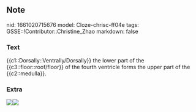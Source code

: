 ## Note
nid: 1661020715676
model: Cloze-chrisc-ff04e
tags: GSSE::!Contributor::Christine_Zhao
markdown: false

### Text
<div>
  <div>
    <div>
      <div>
        <div>
          {{c1::Dorsally::Ventrally/Dorsally}} the lower part of
          the {{c3::floor::roof/floor}} of the fourth ventricle
          forms the upper part of the {{c2::medulla}}.
        </div>
      </div>
    </div>
  </div>
</div>

### Extra
<img src=
"paste-7aa12ab8f1f54138801e7f1d800d9f2c5d6e0e5f.jpg"><img src= 
"Screen%20Shot%202021-08-11%20at%208.18.29%20pm.png">
